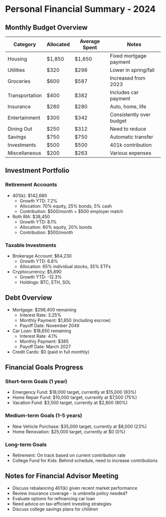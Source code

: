 # Personal Financial Summary - 2024

## Monthly Budget Overview

| Category | Allocated | Average Spent | Notes |
|----------|-----------|---------------|-------|
| Housing | $1,850 | $1,850 | Fixed mortgage payment |
| Utilities | $320 | $298 | Lower in spring/fall |
| Groceries | $600 | $587 | Increased from 2023 |
| Transportation | $400 | $382 | Includes car payment |
| Insurance | $280 | $280 | Auto, home, life |
| Entertainment | $300 | $342 | Consistently over budget |
| Dining Out | $250 | $312 | Need to reduce |
| Savings | $750 | $750 | Automatic transfer |
| Investments | $500 | $500 | 401k contribution |
| Miscellaneous | $200 | $263 | Various expenses |

## Investment Portfolio

### Retirement Accounts
- 401(k): $142,680
  - Growth YTD: 7.2%
  - Allocation: 70% equity, 25% bonds, 5% cash
  - Contribution: $500/month + $500 employer match
- Roth IRA: $38,450
  - Growth YTD: 8.1%
  - Allocation: 80% equity, 20% bonds
  - Contribution: $500/month

### Taxable Investments
- Brokerage Account: $64,230
  - Growth YTD: 6.8%
  - Allocation: 65% individual stocks, 35% ETFs
- Cryptocurrency: $5,890
  - Growth YTD: -12.3%
  - Holdings: BTC, ETH, SOL

## Debt Overview
- Mortgage: $298,400 remaining
  - Interest Rate: 3.25%
  - Monthly Payment: $1,850 (including escrow)
  - Payoff Date: November 2049
- Car Loan: $18,650 remaining
  - Interest Rate: 4.1%
  - Monthly Payment: $385
  - Payoff Date: March 2027
- Credit Cards: $0 (paid in full monthly)

## Financial Goals Progress

### Short-term Goals (1 year)
- Emergency Fund: $18,000 target, currently at $15,000 (83%)
- Home Repair Fund: $10,000 target, currently at $7,500 (75%)
- Vacation Fund: $3,500 target, currently at $2,800 (80%)

### Medium-term Goals (1-5 years)
- New Vehicle Purchase: $35,000 target, currently at $8,000 (23%)
- Home Renovation: $25,000 target, currently at $0 (0%)

### Long-term Goals
- Retirement: On track based on current contribution rate
- College Fund for Kids: Behind schedule, need to increase contributions

## Notes for Financial Advisor Meeting
- Discuss rebalancing 401(k) given recent market performance
- Review insurance coverage - is umbrella policy needed?
- Evaluate options for refinancing car loan
- Need advice on tax-efficient investing strategies
- Discuss college savings plans for children